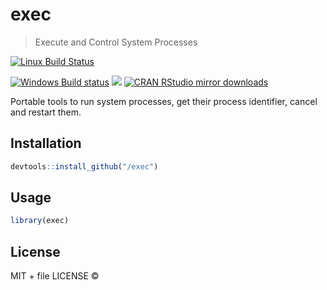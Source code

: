 
# exec

> Execute and Control System Processes

[![Linux Build Status](https://travis-ci.org//exec.svg?branch=master)](https://travis-ci.org//exec)

[![Windows Build status](https://ci.appveyor.com/api/projects/status/github//exec?svg=true)](https://ci.appveyor.com/project//exec)
[![](http://www.r-pkg.org/badges/version/exec)](http://www.r-pkg.org/pkg/exec)
[![CRAN RStudio mirror downloads](http://cranlogs.r-pkg.org/badges/exec)](http://www.r-pkg.org/pkg/exec)


Portable tools to run system processes, get their process identifier, cancel
  and restart them.

## Installation

```r
devtools::install_github("/exec")
```

## Usage

```r
library(exec)
```

## License

MIT + file LICENSE © 

